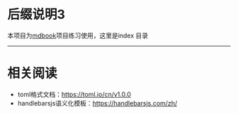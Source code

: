 # 后缀说明3

本项目为[mdbook](https://github.com/rust-lang/mdBook)项目练习使用，这里是index 目录

---

# 相关阅读
- toml格式文档：https://toml.io/cn/v1.0.0
- handlebarsjs语义化模板：https://handlebarsjs.com/zh/